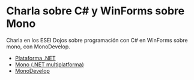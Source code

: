 Charla sobre C# y WinForms sobre Mono
=====================================

Charla en los ESEI Dojos sobre programación con C# en WinForms sobre mono, con MonoDevelop.
<p>
<ul>
<li><a href="http://es.wikipedia.org/wiki/Microsoft_.NET">Plataforma .NET</a></li>
<li><a href="http://mono-project.com">Mono (.NET multiplatforma)</a></li>
<li><a href="http://monodevelop.com/">MonoDevelop</a></li>
</ul>
